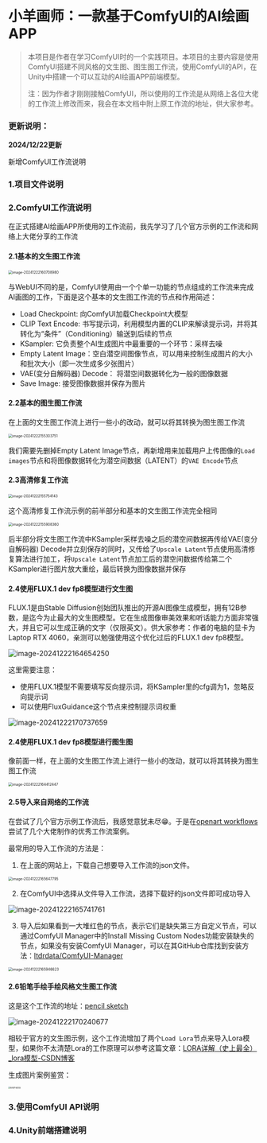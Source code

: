 # 小羊画师：一款基于ComfyUI的AI绘画APP

> 本项目是作者在学习ComfyUI时的一个实践项目。本项目的主要内容是使用ComfyUI搭建不同风格的文生图、图生图工作流，使用ComfyUI的API，在Unity中搭建一个可以互动的AI绘画APP前端模型。
>
> 注：因为作者才刚刚接触ComfyUI，所以使用的工作流是从网络上各位大佬的工作流上修改而来，我会在本文档中附上原工作流的地址，供大家参考。

### 更新说明：

**2024/12/22更新**

新增ComfyUI工作流说明

### 1.项目文件说明

### 2.ComfyUI工作流说明

在正式搭建AI绘画APP所使用的工作流前，我先学习了几个官方示例的工作流和网络上大佬分享的工作流

#### 2.1基本的文生图工作流

<img src="images/image-20241222160708980.png" alt="image-20241222160708980" style="zoom:50%;" />

与WebUI不同的是，ComfyUI使用由一个个单一功能的节点组成的工作流来完成AI画图的工作，下面是这个基本的文生图工作流的节点和作用简述：

- Load Checkpoint: 向ComfyUI加载Checkpoint大模型
- CLIP Text Encode: 书写提示词，利用模型内置的CLIP来解读提示词，并将其转化为“条件”（Conditioning）输送到后续的节点
- KSampler: 它负责整个AI生成图片中最重要的一个环节：采样去噪
- Empty Latent Image：空白潜空间图像节点，可以用来控制生成图片的大小和批次大小（即一次生成多少张图片）
- VAE(变分自解码器) Decode： 将潜空间数据转化为一般的图像数据
- Save Image: 接受图像数据并保存为图片

#### 2.2基本的图生图工作流

在上面的文生图工作流上进行一些小的改动，就可以将其转换为图生图工作流

<img src="images/image-20241222155303751.png" alt="image-20241222155303751" style="zoom:50%;" />



我们需要先删掉Empty Latent Image节点，再新增用来加载用户上传图像的`Load images`节点和将图像数据转化为潜空间数据（LATENT）的`VAE Encode`节点

#### 2.3高清修复工作流

<img src="images/image-20241222155754143.png" alt="image-20241222155754143" style="zoom:50%;" />

这个高清修复工作流示例的前半部分和基本的文生图工作流完全相同

<img src="images/image-20241222155908360.png" alt="image-20241222155908360" style="zoom:50%;" />

后半部分将文生图工作流中KSampler采样去噪之后的潜空间数据再传给VAE(变分自解码器) Decode并立刻保存的同时，又传给了`Upscale Latent`节点使用高清修复算法进行加工，将`Upscale Latent`节点加工后的潜空间数据传给第二个KSampler进行图片放大重绘，最后转换为图像数据并保存

#### 2.4使用FLUX.1 dev fp8模型进行文生图

FLUX.1是由Stable Diffusion创始团队推出的开源AI图像生成模型，拥有12B参数，是迄今为止最大的文生图模型。它在生成图像审美效果和听话能力方面非常强大，并且它可以生成正确的文字（仅限英文）。供大家参考：作者的电脑的显卡为Laptop RTX 4060，亲测可以勉强使用这个优化过后的FLUX.1 dev fp8模型。

![image-20241222164654250](images/image-20241222164654250.png)

这里需要注意：

- 使用FLUX.1模型不需要填写反向提示词，将KSampler里的cfg调为1，忽略反向提示词
- 可以使用FluxGuidance这个节点来控制提示词权重

![image-20241222170737659](images/image-20241222170737659.png)

#### 2.4使用FLUX.1 dev fp8模型进行图生图

像前面一样，在上面的文生图工作流上进行一些小的改动，就可以将其转换为图生图工作流

<img src="images/image-20241222164412447.png" alt="image-20241222164412447" style="zoom:50%;" />

#### 2.5导入来自网络的工作流

在尝试了几个官方示例工作流后，我感觉意犹未尽😁。于是在[openart workflows](https://openart.ai/workflows/home)尝试了几个大佬制作的优秀工作流案例。

最常用的导入工作流的方法是：

1. 在上面的网站上，下载自己想要导入工作流的json文件。

<img src="images/image-20241222165647795.png" alt="image-20241222165647795" style="zoom:50%;" />

2. 在ComfyUI中选择从文件导入工作流，选择下载好的json文件即可成功导入

![image-20241222165741761](images/image-20241222165741761.png)

3. 导入后如果看到一大堆红色的节点，表示它们是缺失第三方自定义节点，可以通过ComfyUI Manager中的Install Missing Custom Nodes功能安装缺失的节点，如果没有安装ComfyUI Manager，可以在其GitHub仓库找到安装方法：[ltdrdata/ComfyUI-Manager](https://github.com/ltdrdata/ComfyUI-Manager)

<img src="images/image-20241222165946623.png" alt="image-20241222165946623" style="zoom:50%;" />

#### 2.6铅笔手绘手绘风格文生图工作流

这是这个工作流的地址：[pencil sketch](https://openart.ai/workflows/datou/pencil-sketch/jNotO6649m9OxqVzJeBx)

![image-20241222170240677](images/image-20241222170240677.png)

相较于官方的文生图示例，这个工作流增加了两个`Load Lora`节点来导入Lora模型，如果你不太清楚Lora的工作原理可以参考这篇文章：[LORA详解（史上最全）_lora模型-CSDN博客](https://blog.csdn.net/qq_41475067/article/details/138155486)

生成图片案例鉴赏：

<img src="images/铅笔手绘赏析.png" alt="铅笔手绘赏析" style="zoom:25%;" />

### 3.使用ComfyUI API说明



### 4.Unity前端搭建说明

